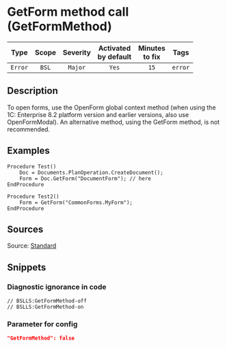 # GetForm method call (GetFormMethod)

 Type | Scope | Severity | Activated<br>by default | Minutes<br>to fix | Tags 
 :-: | :-: | :-: | :-: | :-: | :-: 
 `Error` | `BSL` | `Major` | `Yes` | `15` | `error` 

<!-- Блоки выше заполняются автоматически, не трогать -->
## Description
<!-- Описание диагностики заполняется вручную. Необходимо понятным языком описать смысл и схему работу -->
To open forms, use the OpenForm global context method (when using the 1C: Enterprise 8.2 platform version and earlier versions, also use OpenFormModal). An alternative method, using the GetForm method, is not recommended.
## Examples
<!-- В данном разделе приводятся примеры, на которые диагностика срабатывает, а также можно привести пример, как можно исправить ситуацию -->
```bsl
Procedure Test()
    Doc = Documents.PlanOperation.CreateDocument();
    Form = Doc.GetForm("DocumentForm"); // here
EndProcedure
```
```bsl
Procedure Test2()
    Form = GetForm("CommonForms.MyForm");
EndProcedure
```

## Sources
<!-- Необходимо указывать ссылки на все источники, из которых почерпнута информация для создания диагностики -->

Source: [Standard](https://its.1c.ru/db/v8std/content/404/hdoc)

## Snippets

<!-- Блоки ниже заполняются автоматически, не трогать -->
### Diagnostic ignorance in code

```bsl
// BSLLS:GetFormMethod-off
// BSLLS:GetFormMethod-on
```

### Parameter for config

```json
"GetFormMethod": false
```
